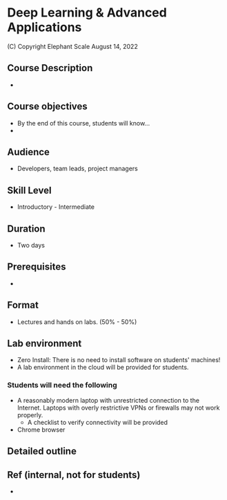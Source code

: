 # Deep Learning & Advanced Applications

(C) Copyright Elephant Scale
August 14, 2022

## Course Description

* 

## Course objectives
* By the end of this course, students will know...
* 

## Audience
* Developers, team leads, project managers

## Skill Level

* Introductory - Intermediate

## Duration
* Two days

## Prerequisites
* 


## Format
* Lectures and hands on labs. (50% - 50%)


## Lab environment
* Zero Install: There is no need to install software on students' machines!
* A lab environment in the cloud will be provided for students.

### Students will need the following
* A reasonably modern laptop with unrestricted connection to the Internet. Laptops with overly restrictive VPNs or firewalls may not work properly.
    * A checklist to verify connectivity will be provided
* Chrome browser

## Detailed outline

### 


## Ref (internal, not for students)
*